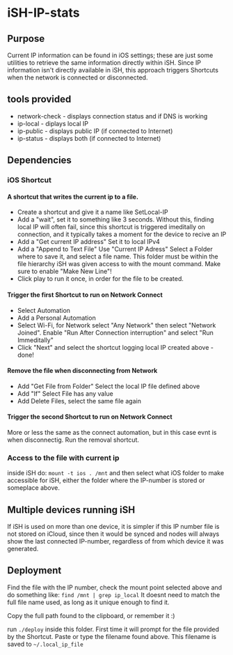 # iSH-IP-stats

## Purpose

Current IP information can be found in iOS settings; these are just some utilities to retrieve the same information directly within iSH. Since IP information isn't directly available in iSH, this approach triggers Shortcuts when the network is connected or disconnected.

## tools provided

- network-check - displays connection status and if DNS is working
- ip-local - diplays local IP
- ip-public - displays public IP (if connected to Internet)
- ip-status - displays both (if connected to Internet)

## Dependencies

### iOS Shortcut

#### A shortcut that writes the current ip to a file.

- Create a shortcut and give it a name like SetLocal-IP
- Add a "wait", set it to something like 3 seconds.
Without this, finding local IP will often fail, since this shortcut is triggered
imeditally on connection, and it typically takes a moment for the
device to recive an IP
- Add a "Get current IP address" Set it to local IPv4
- Add a "Append to Text File"  Use "Current IP Adress" Select a Folder
where to save it, and select a file name. This folder must be within
the file hierarchy iSH was given access to with the mount command. Make
sure to enable "Make New Line"!
- Click play to run it once, in order for the file to be created.

#### Trigger the first Shortcut to run on Network Connect

- Select Automation
- Add a Personal Automation
- Select Wi-Fi, for Network select "Any Network" then select "Network
Joined". Enable "Run After Connection interruption" and select "Run Immeditally"
- Click "Next" and select the shortcut logging local IP created above -
done!

#### Remove the file when disconnecting from Network

- Add "Get File from Folder" Select the local IP file defined above
- Add "If" Select File has any value
- Add Delete Files, select the same file again

#### Trigger the second Shortcut to run on Network Connect

More or less the same as the connect automation, but in this case evnt is
when disconnectig. Run the removal shortcut.

### Access to the file with current ip

inside iSH do: `mount -t ios . /mnt` and then select what iOS folder to
make accessible for iSH, either the folder where the IP-number is
stored or someplace above.

## Multiple devices running iSH

If iSH is used  on more than one device, it is simpler if this IP
number file is not stored on iCloud, since then it would be synced and
nodes will always show the last connected IP-number, regardless of
from which device it was generated.

## Deployment

Find the file with the IP number, check the mount point selected above
and do something like: `find /mnt | grep ip_local` It doesnt need to
match the full file name used, as long as it unique enough to find
it.

Copy the full path found to the clipboard, or remember it :)

run `./deploy` inside this folder. First time it will prompt for 
the file provided by the Shortcut. Paste or type the filename
found above. This filename is saved to `~/.local_ip_file`
